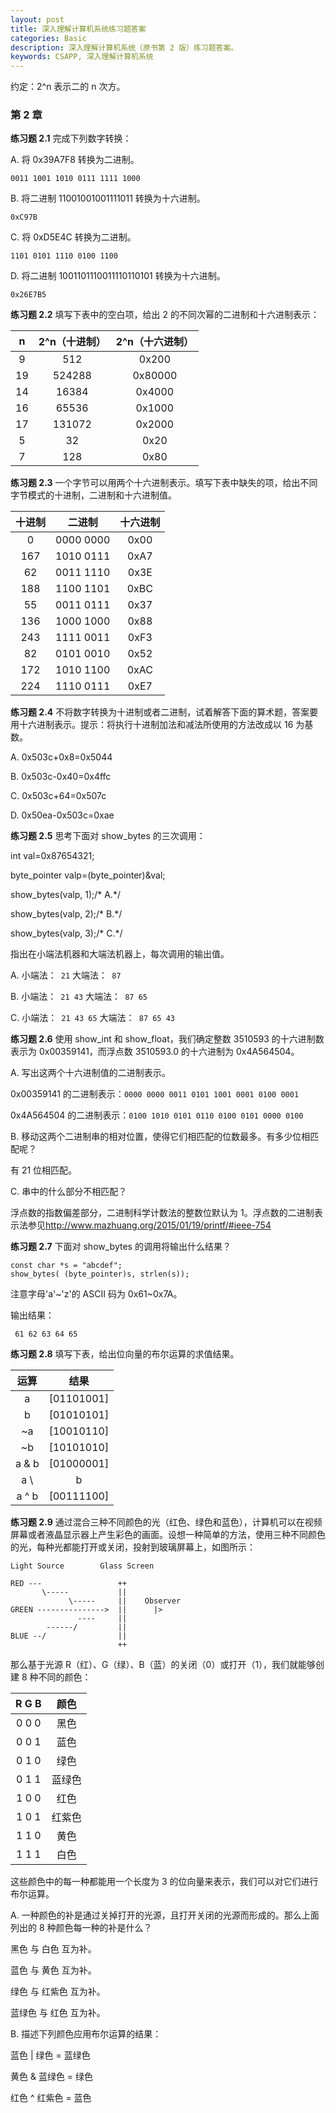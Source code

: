 ```yaml
---
layout: post
title: 深入理解计算机系统练习题答案
categories: Basic
description: 深入理解计算机系统（原书第 2 版）练习题答案。
keywords: CSAPP, 深入理解计算机系统
---
```


约定：2^n 表示二的 n 次方。

### 第 2 章

**练习题 2.1** 完成下列数字转换：

A. 将 0x39A7F8 转换为二进制。

`0011 1001 1010 0111 1111 1000`

B. 将二进制 11001001001111011 转换为十六进制。

`0xC97B`

C. 将 0xD5E4C 转换为二进制。

`1101 0101 1110 0100 1100`

D. 将二进制 1001101110011110110101 转换为十六进制。

`0x26E7B5`

**练习题 2.2** 填写下表中的空白项，给出 2 的不同次幂的二进制和十六进制表示：

|  n | 2^n（十进制） | 2^n（十六进制） |
|:--:|:-------------:|:---------------:|
|  9 |      512      |      0x200      |
| 19 |     524288    |     0x80000     |
| 14 |     16384     |      0x4000     |
| 16 |     65536     |      0x1000     |
| 17 |     131072    |      0x2000     |
|  5 |       32      |       0x20      |
|  7 |      128      |       0x80      |

**练习题 2.3** 一个字节可以用两个十六进制表示。填写下表中缺失的项，给出不同字节模式的十进制，二进制和十六进制值。

| 十进制 |   二进制  | 十六进制 |
|:------:|:---------:|:--------:|
|    0   | 0000 0000 |   0x00   |
|   167  | 1010 0111 |   0xA7   |
|   62   | 0011 1110 |   0x3E   |
|   188  | 1100 1101 |   0xBC   |
|   55   | 0011 0111 |   0x37   |
|   136  | 1000 1000 |   0x88   |
|   243  | 1111 0011 |   0xF3   |
|   82   | 0101 0010 |   0x52   |
|   172  | 1010 1100 |   0xAC   |
|   224  | 1110 0111 |   0xE7   |

**练习题 2.4** 不将数字转换为十进制或者二进制，试着解答下面的算术题，答案要用十六进制表示。提示：将执行十进制加法和减法所使用的方法改成以 16 为基数。

A. 0x503c+0x8=0x5044

B. 0x503c-0x40=0x4ffc

C. 0x503c+64=0x507c

D. 0x50ea-0x503c=0xae

**练习题 2.5** 思考下面对 show\_bytes 的三次调用：

int val=0x87654321;

byte\_pointer valp=(byte\_pointer)&val;

show\_bytes(valp, 1);/\* A.\*/

show\_bytes(valp, 2);/\* B.\*/

show\_bytes(valp, 3);/\* C.\*/

指出在小端法机器和大端法机器上，每次调用的输出值。

A. 小端法：` 21` 大端法：` 87`

B. 小端法：` 21 43` 大端法：` 87 65`

C. 小端法：` 21 43 65` 大端法：` 87 65 43`

**练习题 2.6** 使用 show\_int 和 show\_float，我们确定整数 3510593 的十六进制数表示为 0x00359141，而浮点数 3510593.0 的十六进制为 0x4A564504。

A. 写出这两个十六进制值的二进制表示。

0x00359141 的二进制表示：`0000 0000 0011 0101 1001 0001 0100 0001`

0x4A564504 的二进制表示：`0100 1010 0101 0110 0100 0101 0000 0100`

B. 移动这两个二进制串的相对位置，使得它们相匹配的位数最多。有多少位相匹配呢？

有 21 位相匹配。

C. 串中的什么部分不相匹配？

浮点数的指数偏差部分，二进制科学计数法的整数位默认为 1。浮点数的二进制表示法参见<http://www.mazhuang.org/2015/01/19/printf/#ieee-754>

**练习题 2.7** 下面对 show\_bytes 的调用将输出什么结果？

```
const char *s = "abcdef";
show_bytes( (byte_pointer)s, strlen(s));
```

注意字母'a'~'z'的 ASCII 码为 0x61~0x7A。

输出结果：

` 61 62 63 64 65`

**练习题 2.8** 填写下表，给出位向量的布尔运算的求值结果。

|  运算 |    结果    |
|:-----:|:----------:|
|   a   | [01101001] |
|   b   | [01010101] |
|   ~a  | [10010110] |
|   ~b  | [10101010] |
| a & b | [01000001] |
|  a \  |      b     | [01111101] |
| a ^ b | [00111100] |

**练习题 2.9** 通过混合三种不同颜色的光（红色、绿色和蓝色），计算机可以在视频屏幕或者液晶显示器上产生彩色的画面。设想一种简单的方法，使用三种不同颜色的光，每种光都能打开或关闭，投射到玻璃屏幕上，如图所示：

```
Light Source        Glass Screen

RED ---                 ++
       \-----           ||
             \-----     ||    Observer
GREEN --------------->  ||      |>
               ----     ||
        ------/         ||
BLUE --/                ||
                        ++
```

那么基于光源 R（红）、G（绿）、B（蓝）的关闭（0）或打开（1），我们就能够创建 8 种不同的颜色：

| R G B |  颜色  |
|:-----:|:------:|
| 0 0 0 |  黑色  |
| 0 0 1 |  蓝色  |
| 0 1 0 |  绿色  |
| 0 1 1 | 蓝绿色 |
| 1 0 0 |  红色  |
| 1 0 1 | 红紫色 |
| 1 1 0 |  黄色  |
| 1 1 1 |  白色  |

这些颜色中的每一种都能用一个长度为 3 的位向量来表示，我们可以对它们进行布尔运算。

A. 一种颜色的补是通过关掉打开的光源，且打开关闭的光源而形成的。那么上面列出的 8 种颜色每一种的补是什么？

黑色 与 白色 互为补。

蓝色 与 黄色 互为补。

绿色 与 红紫色 互为补。

蓝绿色 与 红色 互为补。

B. 描述下列颜色应用布尔运算的结果：

蓝色 | 绿色 = 蓝绿色

黄色 & 蓝绿色 = 绿色

红色 ^ 红紫色 = 蓝色
